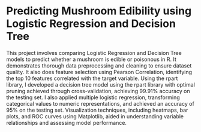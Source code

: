 # Predicting Mushroom Edibility using Logistic Regression and Decision Tree
This project involves comparing Logistic Regression and Decision Tree models to predict whether a mushroom is edible or poisonous in R. It demonstrates thorough data preprocessing and cleaning to ensure dataset quality. It also does feature selection using Pearson Correlation, identifying the top 10 features correlated with the target variable. Using the rpart library, I developed a decision tree model using the rpart library with optimal pruning achieved through cross-validation, achieving 99.91% accuracy on the testing set. I also applied multiple logistic regression, transforming categorical values to numeric representations, and achieved an accuracy of 95% on the testing set. Visualization techniques, including heatmaps, bar plots, and ROC curves using Matplotlib, aided in understanding variable relationships and assessing model performance.
